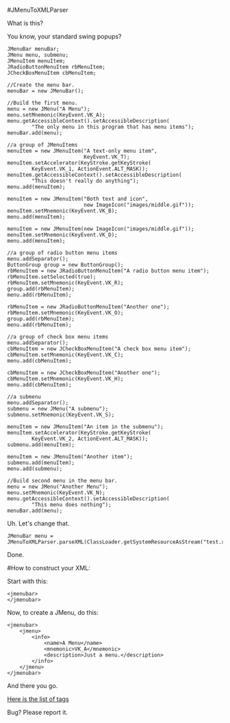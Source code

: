 #JMenuToXMLParser

What is this?

You know, your standard swing popups?

    JMenuBar menuBar;
    JMenu menu, submenu;
    JMenuItem menuItem;
    JRadioButtonMenuItem rbMenuItem;
    JCheckBoxMenuItem cbMenuItem;
    
    //Create the menu bar.
    menuBar = new JMenuBar();
    
    //Build the first menu.
    menu = new JMenu("A Menu");
    menu.setMnemonic(KeyEvent.VK_A);
    menu.getAccessibleContext().setAccessibleDescription(
            "The only menu in this program that has menu items");
    menuBar.add(menu);
    
    //a group of JMenuItems
    menuItem = new JMenuItem("A text-only menu item",
                             KeyEvent.VK_T);
    menuItem.setAccelerator(KeyStroke.getKeyStroke(
            KeyEvent.VK_1, ActionEvent.ALT_MASK));
    menuItem.getAccessibleContext().setAccessibleDescription(
            "This doesn't really do anything");
    menu.add(menuItem);
    
    menuItem = new JMenuItem("Both text and icon",
                             new ImageIcon("images/middle.gif"));
    menuItem.setMnemonic(KeyEvent.VK_B);
    menu.add(menuItem);
    
    menuItem = new JMenuItem(new ImageIcon("images/middle.gif"));
    menuItem.setMnemonic(KeyEvent.VK_D);
    menu.add(menuItem);
    
    //a group of radio button menu items
    menu.addSeparator();
    ButtonGroup group = new ButtonGroup();
    rbMenuItem = new JRadioButtonMenuItem("A radio button menu item");
    rbMenuItem.setSelected(true);
    rbMenuItem.setMnemonic(KeyEvent.VK_R);
    group.add(rbMenuItem);
    menu.add(rbMenuItem);
    
    rbMenuItem = new JRadioButtonMenuItem("Another one");
    rbMenuItem.setMnemonic(KeyEvent.VK_O);
    group.add(rbMenuItem);
    menu.add(rbMenuItem);
    
    //a group of check box menu items
    menu.addSeparator();
    cbMenuItem = new JCheckBoxMenuItem("A check box menu item");
    cbMenuItem.setMnemonic(KeyEvent.VK_C);
    menu.add(cbMenuItem);
    
    cbMenuItem = new JCheckBoxMenuItem("Another one");
    cbMenuItem.setMnemonic(KeyEvent.VK_H);
    menu.add(cbMenuItem);
    
    //a submenu
    menu.addSeparator();
    submenu = new JMenu("A submenu");
    submenu.setMnemonic(KeyEvent.VK_S);
    
    menuItem = new JMenuItem("An item in the submenu");
    menuItem.setAccelerator(KeyStroke.getKeyStroke(
            KeyEvent.VK_2, ActionEvent.ALT_MASK));
    submenu.add(menuItem);
    
    menuItem = new JMenuItem("Another item");
    submenu.add(menuItem);
    menu.add(submenu);
    
    //Build second menu in the menu bar.
    menu = new JMenu("Another Menu");
    menu.setMnemonic(KeyEvent.VK_N);
    menu.getAccessibleContext().setAccessibleDescription(
            "This menu does nothing");
    menuBar.add(menu);
    
Uh. Let's change that.

    JMenuBar menu = JMenuToXMLParser.parseXML(ClassLoader.getSystemResourceAsStream("test.xml"));
    
Done.

#How to construct your XML:

Start with this:

    <jmenubar>
    </jmenubar>
    
Now, to create a JMenu, do this:

    <jmenubar>
        <jmenu>
            <info>
                <name>A Menu</name>
                <mnemonic>VK_A</mnemonic>
                <description>Just a menu.</description>
            </info>
        </jmenu>
    </jmenubar>
    
And there you go. 

[Here is the list of tags](https://github.com/TeamFreeHugs/ParseXMLToJMenu/blob/master/TAGS.MD)

Bug? Please report it.